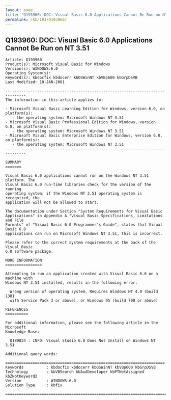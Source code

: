 ```yaml
---
layout: page
title: "Q193960: DOC: Visual Basic 6.0 Applications Cannot Be Run on NT 3.51"
permalink: /kb/193/Q193960/
---
```


## Q193960: DOC: Visual Basic 6.0 Applications Cannot Be Run on NT 3.51

	Article: Q193960
	Product(s): Microsoft Visual Basic for Windows
	Version(s): WINDOWS:6.0
	Operating System(s): 
	Keyword(s): kbdocfix kbdocerr kbOSWinNT kbVBp600 kbGrpDSVB
	Last Modified: 10-JAN-2001
	
	-------------------------------------------------------------------------------
	The information in this article applies to:
	
	- Microsoft Visual Basic Learning Edition for Windows, version 6.0, on platform(s):
	   - the operating system: Microsoft Windows NT 3.51 
	- Microsoft Visual Basic Professional Edition for Windows, version 6.0, on platform(s):
	   - the operating system: Microsoft Windows NT 3.51 
	- Microsoft Visual Basic Enterprise Edition for Windows, version 6.0, on platform(s):
	   - the operating system: Microsoft Windows NT 3.51 
	-------------------------------------------------------------------------------
	
	SUMMARY
	=======
	
	Visual Basic 6.0 applications cannot run on the Windows NT 3.51 platform. The
	Visual Basic 6.0 run-time libraries check for the version of the running
	operating system; if the Windows NT 3.51 operating system is recognized, the
	application will not be allowed to start.
	
	The documentation under Section "System Requirements for Visual Basic
	Applications" in Appendix A "Visual Basic Specifications, Limitations and File
	Formats" of "Visual Basic 6.0 Programmer's Guide", states that Visual Basic 6.0
	applications can run on Microsoft Windows NT 3.51, this is incorrect.
	
	Please refer to the correct system requirements at the back of the Visual Basic
	6.0 software package.
	
	MORE INFORMATION
	================
	
	Attempting to run an application created with Visual Basic 6.0 on a machine with
	Windows NT 3.51 installed, results in the following error:
	
	  Wrong version of operating system, Requires Windows NT 4.0 (build 1381
	  with Service Pack 3 or above), or Windows 95 (build 708 or above)
	
	REFERENCES
	==========
	
	For additional information, please see the following article in the Microsoft
	Knowledge Base:
	
	  Q189834 : INFO: Visual Studio 6.0 Does Not Install on Windows NT 3.51
	
	Additional query words:
	
	======================================================================
	Keywords          : kbdocfix kbdocerr kbOSWinNT kbVBp600 kbGrpDSVB 
	Technology        : kbVBSearch kbAudDeveloper kbPTNotAssigned kbZNotKeyword2
	Version           : WINDOWS:6.0
	Solution Type     : kbfix
	
	=============================================================================
	

